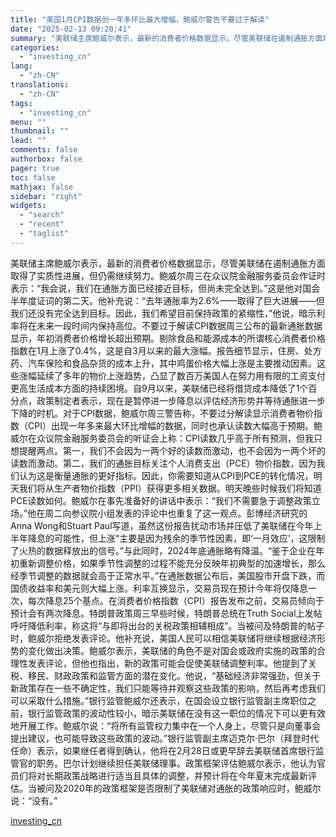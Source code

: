 ```yaml
---
title: "美国1月CPI数据创一年多环比最大增幅，鲍威尔警告不要过于解读"
date: "2025-02-13 09:20:41"
summary: "美联储主席鲍威尔表示，最新的消费者价格数据显示，尽管美联储在遏制通胀方面取得了实质性进展，但仍需继续..."
categories:
  - "investing_cn"
lang:
  - "zh-CN"
translations:
  - "zh-CN"
tags:
  - "investing_cn"
menu: ""
thumbnail: ""
lead: ""
comments: false
authorbox: false
pager: true
toc: false
mathjax: false
sidebar: "right"
widgets:
  - "search"
  - "recent"
  - "taglist"
---
```


美联储主席鲍威尔表示，最新的消费者价格数据显示，尽管美联储在遏制通胀方面取得了实质性进展，但仍需继续努力。鲍威尔周三在众议院金融服务委员会作证时表示：“我会说，我们在通胀方面已经接近目标，但尚未完全达到。”这是他对国会半年度证词的第二天。他补充说：“去年通胀率为2.6%——取得了巨大进展——但我们还没有完全达到目标。因此，我们希望目前保持政策的紧缩性，”他说，暗示利率将在未来一段时间内保持高位。不要过于解读CPI数据周三公布的最新通胀数据显示，年初消费者价格增长超出预期。剔除食品和能源成本的所谓核心消费者价格指数在1月上涨了0.4%，这是自3月以来的最大涨幅。报告细节显示，住房、处方药、汽车保险和食品杂货的成本上升，其中鸡蛋价格大幅上涨是主要推动因素。这些涨幅延续了多年的物价上涨趋势，凸显了数百万美国人在努力用有限的工资支付更高生活成本方面的持续困境。自9月以来，美联储已经将借贷成本降低了1个百分点，政策制定者表示，现在是暂停进一步降息以评估经济形势并等待通胀进一步下降的时机。对于CPI数据，鲍威尔周三警告称，不要过分解读显示消费者物价指数（CPI）出现一年多来最大环比增幅的数据，同时也承认读数大幅高于预期。鲍威尔在众议院金融服务委员会的听证会上称：CPI读数几乎高于所有预测，但我只想提醒两点。第一，我们不会因为一两个好的读数而激动，也不会因为一两个坏的读数而激动。第二，我们的通胀目标关注个人消费支出（PCE）物价指数，因为我们认为这是衡量通胀的更好指标。因此，你需要知道从CPI到PCE的转化情况，明天我们将从生产者物价指数（PPI）获得更多相关数据。明天晚些时候我们将知道PCE读数如何。鲍威尔在事先准备好的讲话中表示：“我们不需要急于调整政策立场。”他在周二向参议院小组发表的评论中也重复了这一观点。彭博经济研究的Anna Wong和Stuart Paul写道，虽然这份报告扰动市场并压低了美联储在今年上半年降息的可能性，但上涨“主要是因为残余的季节性因素，即‘一月效应’，这限制了火热的数据释放出的信号。”与此同时，2024年底通胀略有降温。“鉴于企业在年初重新调整价格，如果季节性调整的过程不能充分反映年初典型的加速增长，那么经季节调整的数据就会高于正常水平。”在通胀数据公布后，美国股市开盘下跌，而国债收益率和美元则大幅上涨。利率互换显示，交易员现在预计今年将仅降息一次，每次降息25个基点。在消费者价格指数（CPI）报告发布之前，交易员倾向于预计会有两次降息。特朗普政策周三早些时候，特朗普总统在Truth Social上发帖呼吁降低利率，称这将“与即将出台的关税政策相辅相成”。当被问及特朗普的帖子时，鲍威尔拒绝发表评论。他补充说，美国人民可以相信美联储将继续根据经济形势的变化做出决策。鲍威尔表示，美联储的角色不是对国会或政府实施的政策的合理性发表评论，但他也指出，新的政策可能会促使美联储调整利率。他提到了关税、移民、财政政策和监管方面的潜在变化。他说，“基础经济非常强劲，但关于新政策存在一些不确定性，我们只能等待并观察这些政策的影响，然后再考虑我们可以采取什么措施。”银行监管鲍威尔还表示，在国会设立银行监管副主席职位之前，银行监管政策的波动性较小，暗示美联储在没有这一职位的情况下可以更有效地开展工作。鲍威尔说：“将所有监管权力集中在一个人身上，尽管只是向董事会提出建议，也可能导致这些政策的波动。”银行监管副主席迈克尔·巴尔（拜登时代任命）表示，如果继任者得到确认，他将在2月28日或更早辞去美联储首席银行监管官的职务。巴尔计划继续担任美联储理事。政策框架评估鲍威尔表示，他认为官员们将对长期政策战略进行适当且具体的调整，并预计将在今年夏末完成最新评估。当被问及2020年的政策框架是否限制了美联储对通胀的政策响应时，鲍威尔说：“没有。”

[investing_cn](https://cn.investing.com/news/economy-news/article-2669209)

